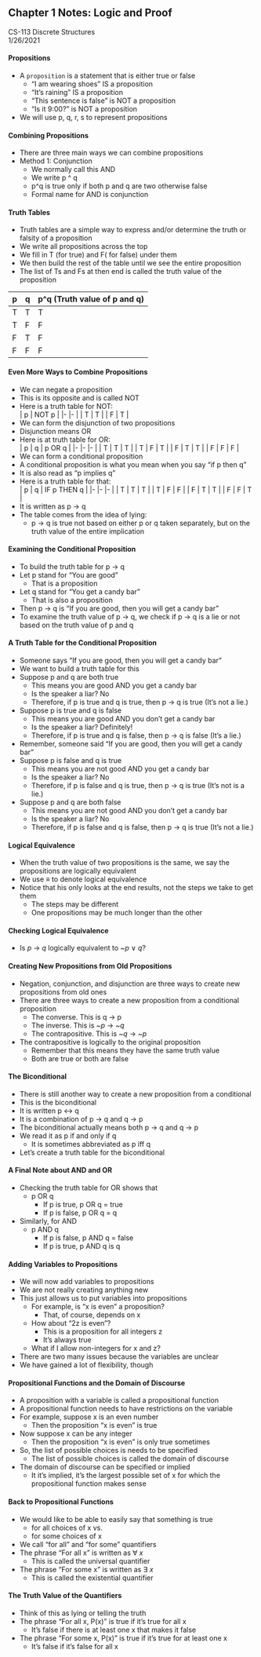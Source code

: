 ## Chapter 1 Notes: Logic and Proof  
CS-113 Discrete Structures  
1/26/2021  

#### Propositions
- A `proposition` is a statement that is either true or false
  - “I am wearing shoes” IS a proposition
  - “It’s raining” IS a proposition
  - “This sentence is false” is NOT a proposition
  - “Is it 9:00?” is NOT a proposition
- We will use p, q, r, s to represent propositions

#### Combining Propositions
- There are three main ways we can combine propositions
- Method 1: Conjunction
  - We normally call this AND
  - We write p ^ q
  - p^q is true only if both p and q are two otherwise false
  - Formal name for AND is conjunction

#### Truth Tables
- Truth tables are a simple way to express and/or determine the truth or falsity of a proposition
- We write all propositions across the top
- We fill in T (for true) and F( for false) under them
- We then build the rest of the table until we see the entire proposition
- The list of Ts and Fs at then end is called the truth value of the proposition  

| p 	| q 	| p^q (Truth value of p and q) 	|  
|-	|-	|-	|  
| T 	| T 	| T 	|  
| T 	| F 	| F 	|  
| F 	| T 	| F 	|  
| F 	| F 	| F 	|  

#### Even More Ways to Combine Propositions
- We can negate a proposition
- This is its opposite and is called NOT
- Here is a truth table for NOT:  
  |     p    	|     NOT   p    	|
  |-	|-	|
  |     T    	|     T    	|
  |     F    	|     T    	|  
- We can form the disjunction of two propositions
- Disjunction means OR
- Here is at truth table for OR:  
  |     p    	|     q    	|     p   OR q    	|
  |-	|-	|-	|
  |     T    	|     T    	|     T    	|
  |     T    	|     F    	|     T    	|
  |     F    	|     T    	|     T    	|
  |     F    	|     F    	|     F    	|  
- We can form a conditional proposition
- A conditional proposition is what you mean when you say “if p then q”
- It is also read as “p implies q”
- Here is a truth table for that:  
  |     p    	|     q    	|     IF   p THEN q    	|
  |-	|-	|-	|
  |     T    	|     T    	|     T    	|
  |     T    	|     F    	|     F    	|
  |     F    	|     T    	|     T    	|
  |     F    	|     F    	|     T    	|  
- It is written as p → q
- The table comes from the idea of lying:
  - p → q is true not based on either p or q taken separately, but on the truth value of the entire implication

#### Examining the Conditional Proposition
- To build the truth table for p → q
- Let p stand for “You are good”
  - That is a proposition
- Let q stand for “You get a candy bar”
  - That is also a proposition
- Then p → q is “If you are good, then you will get a candy bar”
- To examine the truth value of p → q, we check if p → q is a lie or not based on the truth value of p and q

#### A Truth Table for the Conditional Proposition
- Someone says “If you are good, then you will get a candy bar”
- We want to build a truth table for this
- Suppose p and q are both true
  - This means you are good AND you get a candy bar
  - Is the speaker a liar?  No
  - Therefore, if p is true and q is true, then p → q is true (It’s not a lie.)
- Suppose p is true and q is false
  - This means you are good AND you don’t get a candy bar
  - Is the speaker a liar?  Definitely!
  - Therefore, if p is true and q is false, then p → q is false (It’s a lie.)
- Remember, someone said “If you are good, then you will get a candy bar”
- Suppose p is false and q is true
  - This means you are not good AND you get a candy bar
  - Is the speaker a liar?  No
  - Therefore, if p is false and q is true, then p → q is true (It’s not is a lie.)
- Suppose p and q are both false
  - This means you are not good AND you don’t get a candy bar
  - Is the speaker a liar?  No
  - Therefore, if p is false and q is false, then p → q is true (It’s not a lie.)

#### Logical Equivalence
- When the truth value of two propositions is the same, we say the propositions are logically equivalent
- We use ≡ to denote logical equivalence
- Notice that his only looks at the end results, not the steps we take to get them
  - The steps may be different
  - One propositions may be much longer than the other

#### Checking Logical Equivalence
- Is _p_ → _q_ logically equivalent to _~p_ ∨ _q_?

#### Creating New Propositions from Old Propositions
- Negation, conjunction, and disjunction are three ways to create new propositions from old ones
- There are three ways to create a new proposition from a conditional  proposition
  - The converse.  This is q → p
  - The inverse.  This is _~p_ → _~q_
  - The contrapositive.  This is _~q_ → _~p_
- The contrapositive is logically to the original proposition
  - Remember that this means they have the same truth value
  - Both are true or both are false

#### The Biconditional
- There is still another way to create a new proposition from a conditional
- This is the biconditional
- It is written p ↔ q
- It is a combination of p → q and q → p
- The biconditional actually means both p → q and q → p
- We read it as p if and only if q
  - It is sometimes abbreviated as p iff q
- Let’s create a truth table for the biconditional

#### A Final Note about AND and OR
- Checking the truth table for OR shows that
  - p OR q
    - If p is true, p OR q = true
    - If p is false, p OR q = q
- Similarly, for AND
  - p AND q
    - If p is false, p AND q = false
    - If p is true, p AND q is q

#### Adding Variables to Propositions
- We will now add variables to propositions
- We are not really creating anything new
- This just allows us to put variables into propositions
  - For example, is “x is even” a proposition?
    - That, of course, depends on x
  - How about “2z is even”?
    - This is a proposition for all integers z
    - It’s always true
  - What if I allow non-integers for x and z?
- There are two many issues because the variables are unclear
- We have gained a lot of flexibility, though

#### Propositional Functions and the Domain of Discourse
- A proposition with a variable is called a propositional function
- A propositional function needs to have restrictions on the variable
- For example, suppose x is an even number
  - Then the proposition “x is even” is true
- Now suppose x can be any integer
  - Then the proposition “x is even” is only true sometimes
- So, the list of possible choices is needs to be specified
  - The list of possible choices is called the domain of discourse
- The domain of discourse can be specified or implied
  - It it’s implied, it’s the largest possible set of x for which the propositional function makes sense

#### Back to Propositional Functions
- We would like to be able to easily say that something is true
  - for all choices of x   vs.
  - for some choices of x
- We call “for all” and “for some” quantifiers
- The phrase “For all x” is written as ∀ _x_
  - This is called the universal quantifier
- The phrase “For some x” is written as ∃ _x_
  - This is called the existential quantifier

#### The Truth Value of the Quantifiers
- Think of this as lying or telling the truth
- The phrase “For all x, P(x)” is true if it’s true for all x
  - It’s false if there is at least one x that makes it false
- The phrase “For some x, P(x)” is true if it’s true for at least one x
  - It’s false if it’s false for all x
